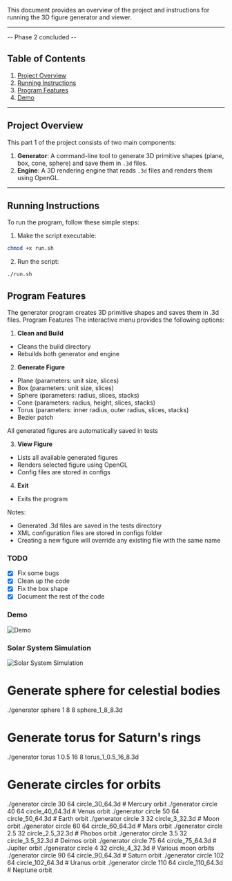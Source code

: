 This document provides an overview of the project and instructions for running the 3D figure generator and viewer.

---

-- Phase 2 concluded --

## Table of Contents
1. [Project Overview](#project-overview)
2. [Running Instructions](#running-instructions)
3. [Program Features](#program-features)
4. [Demo](#demo)

---

## Project Overview

This part 1 of the project consists of two main components:
1. **Generator**: A command-line tool to generate 3D primitive shapes (plane, box, cone, sphere) and save them in `.3d` files.
2. **Engine**: A 3D rendering engine that reads `.3d` files and renders them using OpenGL.

---

## Running Instructions

To run the program, follow these simple steps:

1. Make the script executable:
```bash
chmod +x run.sh
```
2. Run the script:
```bash
./run.sh
```


## Program Features
The generator program creates 3D primitive shapes and saves them in .3d files. 
Program Features
The interactive menu provides the following options:

1. **Clean and Build**
- Cleans the build directory
- Rebuilds both generator and engine

2. **Generate Figure**
- Plane (parameters: unit size, slices)
- Box (parameters: unit size, slices)
- Sphere (parameters: radius, slices, stacks)
- Cone (parameters: radius, height, slices, stacks)
- Torus (parameters: inner radius, outer radius, slices, stacks)
- Bezier patch 

All generated figures are automatically saved in tests

3. **View Figure**

- Lists all available generated figures
- Renders selected figure using OpenGL
- Config files are stored in configs

4. **Exit**
- Exits the program

Notes:

- Generated .3d files are saved in the tests directory
- XML configuration files are stored in configs folder 
- Creating a new figure will override any existing file with the same name


### TODO 
- [x] Fix some bugs
- [x] Clean up the code
- [x] Fix the box shape
- [x] Document the rest of the code 

### Demo
![Demo](https://github.com/diogocsilva12/CG-Project/raw/9a2d0f71306a7a6b5c4671d0377e751600867192/Phase2/usage_example.gif)

### Solar System Simulation
![Solar System Simulation](https://github.com/diogocsilva12/CG-Project/blob/main/Phase3/solarsystem.gif)



# Generate sphere for celestial bodies
./generator sphere 1 8 8 sphere_1_8_8.3d

# Generate torus for Saturn's rings
./generator torus 1 0.5 16 8 torus_1_0.5_16_8.3d

# Generate circles for orbits
./generator circle 30 64 circle_30_64.3d   # Mercury orbit
./generator circle 40 64 circle_40_64.3d   # Venus orbit
./generator circle 50 64 circle_50_64.3d   # Earth orbit
./generator circle 3 32 circle_3_32.3d     # Moon orbit
./generator circle 60 64 circle_60_64.3d   # Mars orbit
./generator circle 2.5 32 circle_2.5_32.3d # Phobos orbit
./generator circle 3.5 32 circle_3.5_32.3d # Deimos orbit
./generator circle 75 64 circle_75_64.3d   # Jupiter orbit
./generator circle 4 32 circle_4_32.3d     # Various moon orbits
./generator circle 90 64 circle_90_64.3d   # Saturn orbit
./generator circle 102 64 circle_102_64.3d # Uranus orbit
./generator circle 110 64 circle_110_64.3d # Neptune orbit
